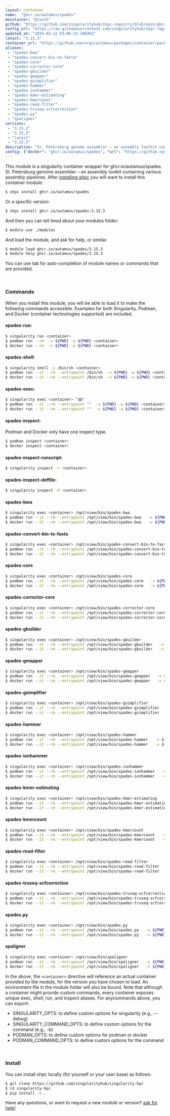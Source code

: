 ```yaml
---
layout: container
name:  "ghcr.io/autamus/spades"
maintainer: "@vsoch"
github: "https://github.com/singularityhub/shpc-registry/blob/main/ghcr.io/autamus/spades/container.yaml"
config_url: "https://raw.githubusercontent.com/singularityhub/shpc-registry/main/ghcr.io/autamus/spades/container.yaml"
updated_at: "2024-03-12 03:06:23.306963"
latest: "3.15.3"
container_url: "https://github.com/orgs/autamus/packages/container/package/spades"
aliases:
 - "spades-bwa"
 - "spades-convert-bin-to-fasta"
 - "spades-core"
 - "spades-corrector-core"
 - "spades-gbuilder"
 - "spades-gmapper"
 - "spades-gsimplifier"
 - "spades-hammer"
 - "spades-ionhammer"
 - "spades-kmer-estimating"
 - "spades-kmercount"
 - "spades-read-filter"
 - "spades-truseq-scfcorrection"
 - "spades.py"
 - "spaligner"
versions:
 - "3.15.2"
 - "3.15.3"
 - "latest"
 - "3.15.5"
description: "St. Petersburg genome assembler – an assembly toolkit containing various assembly pipelines."
config: {"docker": "ghcr.io/autamus/spades", "url": "https://github.com/orgs/autamus/packages/container/package/spades", "maintainer": "@vsoch", "description": "St. Petersburg genome assembler \u2013 an assembly toolkit containing various assembly pipelines.", "latest": {"3.15.3": "sha256:a225a30c5d2861784184b59149e75d1b5b0594827a4d03e23aa246ea980130e7"}, "tags": {"3.15.2": "sha256:f93ed1e3cff94d5db0e8ab238fc2287222536763bd2f5471a5cf8580cea963cf", "3.15.3": "sha256:a225a30c5d2861784184b59149e75d1b5b0594827a4d03e23aa246ea980130e7", "latest": "sha256:32dc7c7cf7a2940cfc664bcb74e6a6c4e387fb2ecc4b6bf81c1a3f8c976329db", "3.15.5": "sha256:32dc7c7cf7a2940cfc664bcb74e6a6c4e387fb2ecc4b6bf81c1a3f8c976329db"}, "aliases": {"spades-bwa": "/opt/view/bin/spades-bwa", "spades-convert-bin-to-fasta": "/opt/view/bin/spades-convert-bin-to-fasta", "spades-core": "/opt/view/bin/spades-core", "spades-corrector-core": "/opt/view/bin/spades-corrector-core", "spades-gbuilder": "/opt/view/bin/spades-gbuilder", "spades-gmapper": "/opt/view/bin/spades-gmapper", "spades-gsimplifier": "/opt/view/bin/spades-gsimplifier", "spades-hammer": "/opt/view/bin/spades-hammer", "spades-ionhammer": "/opt/view/bin/spades-ionhammer", "spades-kmer-estimating": "/opt/view/bin/spades-kmer-estimating", "spades-kmercount": "/opt/view/bin/spades-kmercount", "spades-read-filter": "/opt/view/bin/spades-read-filter", "spades-truseq-scfcorrection": "/opt/view/bin/spades-truseq-scfcorrection", "spades.py": "/opt/view/bin/spades.py", "spaligner": "/opt/view/bin/spaligner"}}
---
```


This module is a singularity container wrapper for ghcr.io/autamus/spades.
St. Petersburg genome assembler – an assembly toolkit containing various assembly pipelines.
After [installing shpc](#install) you will want to install this container module:


```bash
$ shpc install ghcr.io/autamus/spades
```

Or a specific version:

```bash
$ shpc install ghcr.io/autamus/spades:3.15.3
```

And then you can tell lmod about your modules folder:

```bash
$ module use ./modules
```

And load the module, and ask for help, or similar.

```bash
$ module load ghcr.io/autamus/spades/3.15.3
$ module help ghcr.io/autamus/spades/3.15.3
```

You can use tab for auto-completion of module names or commands that are provided.

<br>

### Commands

When you install this module, you will be able to load it to make the following commands accessible.
Examples for both Singularity, Podman, and Docker (container technologies supported) are included.

#### spades-run:

```bash
$ singularity run <container>
$ podman run --rm  -v ${PWD} -w ${PWD} <container>
$ docker run --rm  -v ${PWD} -w ${PWD} <container>
```

#### spades-shell:

```bash
$ singularity shell -s /bin/sh <container>
$ podman run --it --rm --entrypoint /bin/sh  -v ${PWD} -w ${PWD} <container>
$ docker run --it --rm --entrypoint /bin/sh  -v ${PWD} -w ${PWD} <container>
```

#### spades-exec:

```bash
$ singularity exec <container> "$@"
$ podman run --it --rm --entrypoint ""  -v ${PWD} -w ${PWD} <container> "$@"
$ docker run --it --rm --entrypoint ""  -v ${PWD} -w ${PWD} <container> "$@"
```

#### spades-inspect:

Podman and Docker only have one inspect type.

```bash
$ podman inspect <container>
$ docker inspect <container>
```

#### spades-inspect-runscript:

```bash
$ singularity inspect -r <container>
```

#### spades-inspect-deffile:

```bash
$ singularity inspect -d <container>
```


#### spades-bwa

```bash
$ singularity exec <container> /opt/view/bin/spades-bwa
$ podman run --it --rm --entrypoint /opt/view/bin/spades-bwa   -v ${PWD} -w ${PWD} <container> -c " $@"
$ docker run --it --rm --entrypoint /opt/view/bin/spades-bwa   -v ${PWD} -w ${PWD} <container> -c " $@"
```


#### spades-convert-bin-to-fasta

```bash
$ singularity exec <container> /opt/view/bin/spades-convert-bin-to-fasta
$ podman run --it --rm --entrypoint /opt/view/bin/spades-convert-bin-to-fasta   -v ${PWD} -w ${PWD} <container> -c " $@"
$ docker run --it --rm --entrypoint /opt/view/bin/spades-convert-bin-to-fasta   -v ${PWD} -w ${PWD} <container> -c " $@"
```


#### spades-core

```bash
$ singularity exec <container> /opt/view/bin/spades-core
$ podman run --it --rm --entrypoint /opt/view/bin/spades-core   -v ${PWD} -w ${PWD} <container> -c " $@"
$ docker run --it --rm --entrypoint /opt/view/bin/spades-core   -v ${PWD} -w ${PWD} <container> -c " $@"
```


#### spades-corrector-core

```bash
$ singularity exec <container> /opt/view/bin/spades-corrector-core
$ podman run --it --rm --entrypoint /opt/view/bin/spades-corrector-core   -v ${PWD} -w ${PWD} <container> -c " $@"
$ docker run --it --rm --entrypoint /opt/view/bin/spades-corrector-core   -v ${PWD} -w ${PWD} <container> -c " $@"
```


#### spades-gbuilder

```bash
$ singularity exec <container> /opt/view/bin/spades-gbuilder
$ podman run --it --rm --entrypoint /opt/view/bin/spades-gbuilder   -v ${PWD} -w ${PWD} <container> -c " $@"
$ docker run --it --rm --entrypoint /opt/view/bin/spades-gbuilder   -v ${PWD} -w ${PWD} <container> -c " $@"
```


#### spades-gmapper

```bash
$ singularity exec <container> /opt/view/bin/spades-gmapper
$ podman run --it --rm --entrypoint /opt/view/bin/spades-gmapper   -v ${PWD} -w ${PWD} <container> -c " $@"
$ docker run --it --rm --entrypoint /opt/view/bin/spades-gmapper   -v ${PWD} -w ${PWD} <container> -c " $@"
```


#### spades-gsimplifier

```bash
$ singularity exec <container> /opt/view/bin/spades-gsimplifier
$ podman run --it --rm --entrypoint /opt/view/bin/spades-gsimplifier   -v ${PWD} -w ${PWD} <container> -c " $@"
$ docker run --it --rm --entrypoint /opt/view/bin/spades-gsimplifier   -v ${PWD} -w ${PWD} <container> -c " $@"
```


#### spades-hammer

```bash
$ singularity exec <container> /opt/view/bin/spades-hammer
$ podman run --it --rm --entrypoint /opt/view/bin/spades-hammer   -v ${PWD} -w ${PWD} <container> -c " $@"
$ docker run --it --rm --entrypoint /opt/view/bin/spades-hammer   -v ${PWD} -w ${PWD} <container> -c " $@"
```


#### spades-ionhammer

```bash
$ singularity exec <container> /opt/view/bin/spades-ionhammer
$ podman run --it --rm --entrypoint /opt/view/bin/spades-ionhammer   -v ${PWD} -w ${PWD} <container> -c " $@"
$ docker run --it --rm --entrypoint /opt/view/bin/spades-ionhammer   -v ${PWD} -w ${PWD} <container> -c " $@"
```


#### spades-kmer-estimating

```bash
$ singularity exec <container> /opt/view/bin/spades-kmer-estimating
$ podman run --it --rm --entrypoint /opt/view/bin/spades-kmer-estimating   -v ${PWD} -w ${PWD} <container> -c " $@"
$ docker run --it --rm --entrypoint /opt/view/bin/spades-kmer-estimating   -v ${PWD} -w ${PWD} <container> -c " $@"
```


#### spades-kmercount

```bash
$ singularity exec <container> /opt/view/bin/spades-kmercount
$ podman run --it --rm --entrypoint /opt/view/bin/spades-kmercount   -v ${PWD} -w ${PWD} <container> -c " $@"
$ docker run --it --rm --entrypoint /opt/view/bin/spades-kmercount   -v ${PWD} -w ${PWD} <container> -c " $@"
```


#### spades-read-filter

```bash
$ singularity exec <container> /opt/view/bin/spades-read-filter
$ podman run --it --rm --entrypoint /opt/view/bin/spades-read-filter   -v ${PWD} -w ${PWD} <container> -c " $@"
$ docker run --it --rm --entrypoint /opt/view/bin/spades-read-filter   -v ${PWD} -w ${PWD} <container> -c " $@"
```


#### spades-truseq-scfcorrection

```bash
$ singularity exec <container> /opt/view/bin/spades-truseq-scfcorrection
$ podman run --it --rm --entrypoint /opt/view/bin/spades-truseq-scfcorrection   -v ${PWD} -w ${PWD} <container> -c " $@"
$ docker run --it --rm --entrypoint /opt/view/bin/spades-truseq-scfcorrection   -v ${PWD} -w ${PWD} <container> -c " $@"
```


#### spades.py

```bash
$ singularity exec <container> /opt/view/bin/spades.py
$ podman run --it --rm --entrypoint /opt/view/bin/spades.py   -v ${PWD} -w ${PWD} <container> -c " $@"
$ docker run --it --rm --entrypoint /opt/view/bin/spades.py   -v ${PWD} -w ${PWD} <container> -c " $@"
```


#### spaligner

```bash
$ singularity exec <container> /opt/view/bin/spaligner
$ podman run --it --rm --entrypoint /opt/view/bin/spaligner   -v ${PWD} -w ${PWD} <container> -c " $@"
$ docker run --it --rm --entrypoint /opt/view/bin/spaligner   -v ${PWD} -w ${PWD} <container> -c " $@"
```



In the above, the `<container>` directive will reference an actual container provided
by the module, for the version you have chosen to load. An environment file in the
module folder will also be bound. Note that although a container
might provide custom commands, every container exposes unique exec, shell, run, and
inspect aliases. For anycommands above, you can export:

 - SINGULARITY_OPTS: to define custom options for singularity (e.g., --debug)
 - SINGULARITY_COMMAND_OPTS: to define custom options for the command (e.g., -b)
 - PODMAN_OPTS: to define custom options for podman or docker
 - PODMAN_COMMAND_OPTS: to define custom options for the command

<br>

### Install

You can install shpc locally (for yourself or your user base) as follows:

```bash
$ git clone https://github.com/singularityhub/singularity-hpc
$ cd singularity-hpc
$ pip install -e .
```

Have any questions, or want to request a new module or version? [ask for help!](https://github.com/singularityhub/singularity-hpc/issues)